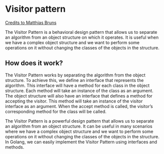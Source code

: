 # Visitor pattern

[Credits to Matthias Bruns](https://medium.com/@MTrax/golang-visitor-pattern-e3543f119987)

The Visitor Pattern is a behavioral design pattern that allows us to separate an algorithm from an object structure on which it operates. It is useful when we have a complex object structure and we want to perform some operations on it without changing the classes of the objects in the structure.

## How does it work?

The Visitor Pattern works by separating the algorithm from the object structure. To achieve this, we define an interface that represents the algorithm. This interface will have a method for each class in the object structure. Each method will take an instance of the class as an argument. The object structure will also have an interface that defines a method for accepting the visitor. This method will take an instance of the visitor interface as an argument. When the accept method is called, the visitor’s corresponding method for the class will be called.

The Visitor Pattern is a powerful design pattern that allows us to separate an algorithm from an object structure. It can be useful in many scenarios where we have a complex object structure and we want to perform some operations on it without changing the classes of the objects in the structure. In Golang, we can easily implement the Visitor Pattern using interfaces and methods.
